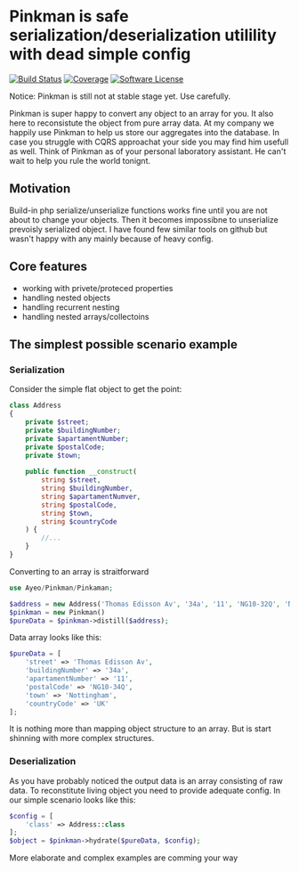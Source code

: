 # Pinkman is safe serialization/deserialization utilility with dead simple config

[![Build Status](https://travis-ci.org/ayeo/pinkman.svg?branch=master)](https://travis-ci.org/ayeo/pinkman) 
[![Coverage](https://codecov.io/gh/ayeo/pinkman/branch/master/graph/badge.svg)](https://codecov.io/gh/ayeo/pinkman)
[![Software License](https://img.shields.io/badge/license-MIT-brightgreen.svg?style=flat-square)](license.md)

Notice: Pinkman is still not at stable stage yet. Use carefully. 

Pinkman is super happy to convert any object to an array for you. It also here to reconsistute the object from pure array
data. At my company we happily use Pinkman to help us store our aggregates into the database. In case you struggle with 
CQRS approachat your side you may find him usefull as well. Think of Pinkman as of your personal laboratory assistant.
He can't wait to help you rule the world tonignt.

## Motivation

Build-in php serialize/unserialize functions works fine until you are not about to change your objects. Then it becomes
impossibne to unserialize prevoisly serialized object. I have found few similar tools on github but wasn't happy with
any mainly because of heavy config.

## Core features

- working with privete/proteced properties
- handling nested objects
- handling recurrent nesting
- handling nested arrays/collectoins
 
## The simplest possible scenario example

### Serialization 

Consider the simple flat object to get the point:

```php
class Address
{
    private $street;
    private $buildingNumber;
    private $apartamentNumber;
    private $postalCode;
    private $town;
    
    public function __construct(
        string $street,
        string $buildingNumber,
        string $apartamentNumver,
        string $postalCode,
        string $town,
        string $countryCode
    ) {
        //...
    }
}
```

Converting to an array is straitforward

```php
use Ayeo/Pinkman/Pinkaman;

$address = new Address('Thomas Edisson Av', '34a', '11', 'NG10-32Q', 'Nottingham', 'UK');
$pinkman = new Pinkman()
$pureData = $pinkman->distill($address);
```

Data array looks like this:
```php
$pureData = [
    'street' => 'Thomas Edisson Av',
    'buildingNumber' => '34a',
    'apartamentNumber' => '11',
    'postalCode' => 'NG10-34Q',
    'town' => 'Nottingham',
    'countryCode' => 'UK'
];
```
It is nothing more than mapping object structure to an array. But is start shinning with more complex structures.

### Deserialization

As you have probably noticed the output data is an array consisting of raw data. To reconstitute living object you
need to provide adequate config. In our simple scenario looks like this:
```php
$config = [
    'class' => Address::class
];
$object = $pinkman->hydrate($pureData, $config);
```

More elaborate and complex examples are comming your way

